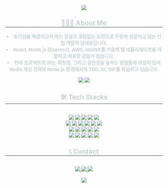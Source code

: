 <div align= "center">
    <img src="https://capsule-render.vercel.app/api?type=waving&color=0:002e7a,100:002e7a&height=120&text=&animation=&fontColor=ffffff&fontSize=40" />
</div>
    <div align= "center"> 
    <h2 style="border-bottom: 1px solid #21262d; color: #c9d1d9;"> 🧑🏻‍💻 About Me </h2>  
    <div style="font-weight: 700; font-size: 15px; text-align: center; color: #c9d1d9;"> <li>호기심을 해결하고자 하는 집념과 끊임없는 도전으로 꾸준히 성장하고 있는 신입 개발자 김대원입니다.</li><li>React, Node.js (Express), AWS, NGINX를 이용해 웹 애플리케이션을 개발하고 배포한 경험이 있습니다.</li><li>현재 프로젝트의 성능, 확장성, 그리고 유연성을 높이는 방법들에 관심이 있어 Redis 캐싱 전략과 Node.js 환경에서의 TDD, DI, DIP를 학습하고 있습니다.</li> </div>
      <br>
      <div align= "center">
        <img src="https://github-readme-stats.vercel.app/api?username=develoHAM&custom_title=develoHAM's%20Github%20Stat&bg_color=180,000000,&title_color=000000&text_color=000000" /> 
        <img src="https://github-readme-stats.vercel.app/api/top-langs/?username=develoHAM&layout=compact&bg_color=180,000000,&title_color=000000&text_color=000000" />
      </div>
    <div align= "center">
    <h2 style="border-bottom: 1px solid #21262d; color: #c9d1d9;"> 🛠️ Tech Stacks </h2> <br> 
    <div style="margin: 0 auto; text-align: center;" align= "center"> 
          <img src="https://img.shields.io/badge/HTML5-E34F26?style=flat&logo=HTML5&logoColor=white">
          <img src="https://img.shields.io/badge/CSS3-1572B6?style=flat&logo=CSS3&logoColor=white">
          <img src="https://img.shields.io/badge/Javascript-F7DF1E?style=flat&logo=Javascript&logoColor=white">
          <img src="https://img.shields.io/badge/Typescript-3178C6?style=flat&logo=TypeScript&logoColor=white">
          <img src="https://img.shields.io/badge/Typescript-3178C6?style=flat&logo=TypeScript&logoColor=white">
          <br>
          <img src="https://img.shields.io/badge/React-61DAFB?style=flat&logo=React&logoColor=white">
          <img src="https://img.shields.io/badge/Recoil-0179f3?style=flat&logo=Recoil&logoColor=white">
          <img src="https://img.shields.io/badge/Redux-764ABC?style=flat&logo=Redux&logoColor=white">
          <img src="https://img.shields.io/badge/Bootstrap-7952B3?style=flat&logo=Bootstrap&logoColor=white">
          <img src="https://img.shields.io/badge/jQuery-0769AD?style=flat&logo=jQuery&logoColor=white">
          <img src="https://img.shields.io/badge/StyledComponents-DB7093?style=flat&logo=StyledComponents&logoColor=white">
          <br>
          <img src="https://img.shields.io/badge/Node.js-339933?style=flat&logo=Node.js&logoColor=white">
          <img src="https://img.shields.io/badge/Express-000000?style=flat&logo=Express&logoColor=white">
          <img src="https://img.shields.io/badge/Socket.IO-010101?style=flat&logo=Socket.IO&logoColor=white">
          <img src="https://img.shields.io/badge/Sequelize-52B0E7?style=flat&logo=Sequelize&logoColor=white">
          <img src="https://img.shields.io/badge/MySQL-4479A1?style=flat&logo=MySQL&logoColor=white">
          <br>
          <img src="https://img.shields.io/badge/AWS_EC2-FF9900?style=flat&logo=amazonec2&logoColor=white">
          <img src="https://img.shields.io/badge/AWS_RDS-527FFF?style=flat&logo=amazonrds&logoColor=white">
          <img src="https://img.shields.io/badge/AWS_S3-569A31?style=flat&logo=amazons3&logoColor=white">
          <img src="https://img.shields.io/badge/NGINX-009639?style=flat&logo=nginx&logoColor=white">
          <img src="https://img.shields.io/badge/Docker-2496ED?style=flat&logo=docker&logoColor=white">
          </div>
    </div>
    <div align= "center">
    <h2 style="border-bottom: 1px solid #21262d; color: #c9d1d9;"> 📞 Contact </h2> <br> 
    <div align= "center"> <a href=https://hamhamcoding.tistory.com> <img src="https://img.shields.io/badge/Tistory-000000?style=flat&logo=Tistory&logoColor=white&link=https://hamhamcoding.tistory.com"> </a>
         <a href=https://develoham.notion.site/portfolio-266e48e854f44bd59cf42fdac25f62cd?pvs=74> <img src="https://img.shields.io/badge/Notion-000000?style=flat&logo=Notion&logoColor=white&link=https://develoham.notion.site/portfolio-266e48e854f44bd59cf42fdac25f62cd?pvs=74"> </a>
         <a href=mailto:kdw980722@gmail.com> <img src="https://img.shields.io/badge/Gmail-EA4335?style=flat&logo=Gmail&logoColor=white&link=mailto:kdw980722@gmail.com"> </a>
          </div>  <br> 

<div align= "center">
    <img src="https://capsule-render.vercel.app/api?type=waving&color=0:002e7a,100:002e7a&height=120&text=&animation=&fontColor=ffffff&fontSize=40&section=footer" />
</div>
